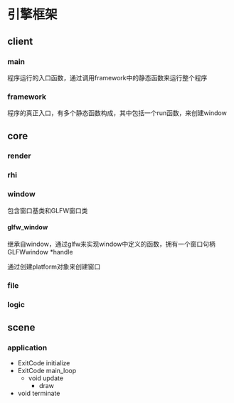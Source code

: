 # 引擎框架

## client

### main

程序运行的入口函数，通过调用framework中的静态函数来运行整个程序

### framework

程序的真正入口，有多个静态函数构成，其中包括一个run函数，来创建window

## core

### render

### rhi

### window

包含窗口基类和GLFW窗口类
#### glfw_window

继承自window，通过glfw来实现window中定义的函数，拥有一个窗口句柄GLFWwindow *handle

通过创建platform对象来创建窗口

### file

### logic

## scene

### application
- ExitCode initialize
- ExitCode main_loop
  - void update
    - draw
- void terminate



